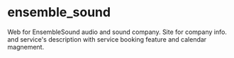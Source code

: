 # ensemble_sound
Web for EnsembleSound audio and sound company. Site for company info. and service's description with service booking feature and calendar magnement.
